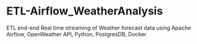 # ETL-Airflow_WeatherAnalysis
ETL end-end Real time streaming of Weather forecast data using Apache Airflow, OpenWeather API, Python, PostgresDB, Docker
